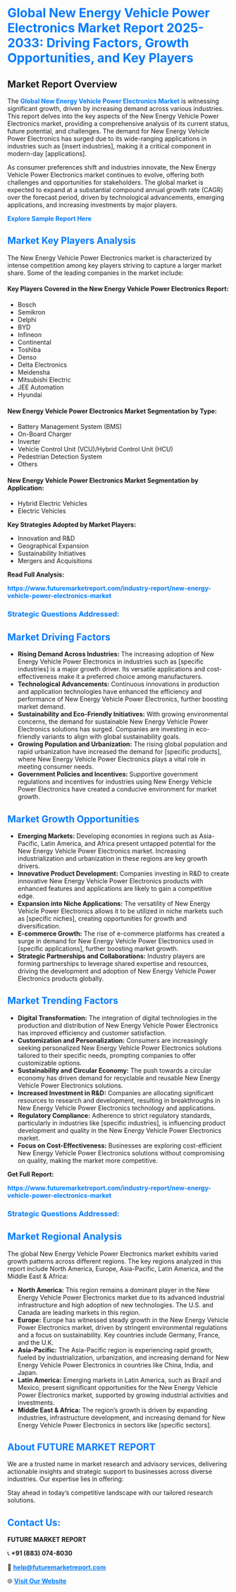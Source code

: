 <h1 style="color: #007BFF;">Global New Energy Vehicle Power Electronics Market Report 2025-2033: Driving Factors, Growth Opportunities, and Key Players</h1>

<section id="overview">
<h2>Market Report Overview</h2>
<p>The <a href="https://www.futuremarketreport.com/industry-report/new-energy-vehicle-power-electronics-market" style="color: #007BFF; text-decoration: none;"><strong>Global New Energy Vehicle Power Electronics Market</strong></a> is witnessing significant growth, driven by increasing demand across various industries. This report delves into the key aspects of the New Energy Vehicle Power Electronics market, providing a comprehensive analysis of its current status, future potential, and challenges. The demand for New Energy Vehicle Power Electronics has surged due to its wide-ranging applications in industries such as [insert industries], making it a critical component in modern-day [applications].</p>
<p>As consumer preferences shift and industries innovate, the New Energy Vehicle Power Electronics market continues to evolve, offering both challenges and opportunities for stakeholders. The global market is expected to expand at a substantial compound annual growth rate (CAGR) over the forecast period, driven by technological advancements, emerging applications, and increasing investments by major players.</p>
</section>

<section id="overview">
<p><a href="https://www.futuremarketreport.com/request-sample/reportId=76757" style="color: #007BFF; text-decoration: none;"><strong>Explore Sample Report Here</strong></a></p>
</section>

<section id="key-players">
<h2 style="color: #007BFF;">Market Key Players Analysis</h2>
<p>The New Energy Vehicle Power Electronics market is characterized by intense competition among key players striving to capture a larger market share. Some of the leading companies in the market include:</p>
<h4>Key Players Covered in the New Energy Vehicle Power Electronics Report:</h4>
<ul><li>Bosch</li><li>Semikron</li><li>Delphi</li><li>BYD</li><li>Infineon</li><li>Continental</li><li>Toshiba</li><li>Denso</li><li>Delta Electronics</li><li>Meidensha</li><li>Mitsubishi Electric</li><li>JEE Automation</li><li>Hyundai</li></ul>
<h4>New Energy Vehicle Power Electronics Market Segmentation by Type:</h4>
<ul><li>Battery Management System (BMS)</li><li>On-Board Charger</li><li>Inverter</li><li>Vehicle Control Unit (VCU)/Hybrid Control Unit (HCU)</li><li>Pedestrian Detection System</li><li>Others</li></ul>

<h4>New Energy Vehicle Power Electronics Market Segmentation by Application:</h4>
<ul><li>Hybrid Electric Vehicles</li><li>Electric Vehicles</li></ul>
<p><strong>Key Strategies Adopted by Market Players:</strong></p>
<ul>
<li>Innovation and R&D</li>
<li>Geographical Expansion</li>
<li>Sustainability Initiatives</li>
<li>Mergers and Acquisitions</li>
</ul>
</section>

<section>
<p><strong>Read Full Analysis: </strong></p><a href="https://www.futuremarketreport.com/industry-report/new-energy-vehicle-power-electronics-market" style="color: #007BFF; text-decoration: none;"><strong>https://www.futuremarketreport.com/industry-report/new-energy-vehicle-power-electronics-market</strong></a>
<h3 style="color: #007BFF;">Strategic Questions Addressed:</h3>
</section>

<section id="driving-factors">
<h2 style="color: #007BFF;">Market Driving Factors</h2>
<ul>
<li><strong>Rising Demand Across Industries:</strong> The increasing adoption of New Energy Vehicle Power Electronics in industries such as [specific industries] is a major growth driver. Its versatile applications and cost-effectiveness make it a preferred choice among manufacturers.</li>
<li><strong>Technological Advancements:</strong> Continuous innovations in production and application technologies have enhanced the efficiency and performance of New Energy Vehicle Power Electronics, further boosting market demand.</li>
<li><strong>Sustainability and Eco-Friendly Initiatives:</strong> With growing environmental concerns, the demand for sustainable New Energy Vehicle Power Electronics solutions has surged. Companies are investing in eco-friendly variants to align with global sustainability goals.</li>
<li><strong>Growing Population and Urbanization:</strong> The rising global population and rapid urbanization have increased the demand for [specific products], where New Energy Vehicle Power Electronics plays a vital role in meeting consumer needs.</li>
<li><strong>Government Policies and Incentives:</strong> Supportive government regulations and incentives for industries using New Energy Vehicle Power Electronics have created a conducive environment for market growth.</li>
</ul>
</section>

<section id="growth-opportunities">
<h2 style="color: #007BFF;">Market Growth Opportunities</h2>
<ul>
<li><strong>Emerging Markets:</strong> Developing economies in regions such as Asia-Pacific, Latin America, and Africa present untapped potential for the New Energy Vehicle Power Electronics market. Increasing industrialization and urbanization in these regions are key growth drivers.</li>
<li><strong>Innovative Product Development:</strong> Companies investing in R&D to create innovative New Energy Vehicle Power Electronics products with enhanced features and applications are likely to gain a competitive edge.</li>
<li><strong>Expansion into Niche Applications:</strong> The versatility of New Energy Vehicle Power Electronics allows it to be utilized in niche markets such as [specific niches], creating opportunities for growth and diversification.</li>
<li><strong>E-commerce Growth:</strong> The rise of e-commerce platforms has created a surge in demand for New Energy Vehicle Power Electronics used in [specific applications], further boosting market growth.</li>
<li><strong>Strategic Partnerships and Collaborations:</strong> Industry players are forming partnerships to leverage shared expertise and resources, driving the development and adoption of New Energy Vehicle Power Electronics products globally.</li>
</ul>
</section>

<section id="trending-factors">
<h2 style="color: #007BFF;">Market Trending Factors</h2>
<ul>
<li><strong>Digital Transformation:</strong> The integration of digital technologies in the production and distribution of New Energy Vehicle Power Electronics has improved efficiency and customer satisfaction.</li>
<li><strong>Customization and Personalization:</strong> Consumers are increasingly seeking personalized New Energy Vehicle Power Electronics solutions tailored to their specific needs, prompting companies to offer customizable options.</li>
<li><strong>Sustainability and Circular Economy:</strong> The push towards a circular economy has driven demand for recyclable and reusable New Energy Vehicle Power Electronics solutions.</li>
<li><strong>Increased Investment in R&D:</strong> Companies are allocating significant resources to research and development, resulting in breakthroughs in New Energy Vehicle Power Electronics technology and applications.</li>
<li><strong>Regulatory Compliance:</strong> Adherence to strict regulatory standards, particularly in industries like [specific industries], is influencing product development and quality in the New Energy Vehicle Power Electronics market.</li>
<li><strong>Focus on Cost-Effectiveness:</strong> Businesses are exploring cost-efficient New Energy Vehicle Power Electronics solutions without compromising on quality, making the market more competitive.</li>
</ul>
</section>

<section>
<p><strong>Get Full Report: </strong></p><a href="https://www.futuremarketreport.com/industry-report/new-energy-vehicle-power-electronics-market" style="color: #007BFF; text-decoration: none;"><strong>https://www.futuremarketreport.com/industry-report/new-energy-vehicle-power-electronics-market</strong></a>
<h3 style="color: #007BFF;">Strategic Questions Addressed:</h3>
</section>


<section id="regional-analysis">
<h2 style="color: #007BFF;">Market Regional Analysis</h2>
<p>The global New Energy Vehicle Power Electronics market exhibits varied growth patterns across different regions. The key regions analyzed in this report include North America, Europe, Asia-Pacific, Latin America, and the Middle East & Africa:</p>
<ul>
<li><strong>North America:</strong> This region remains a dominant player in the New Energy Vehicle Power Electronics market due to its advanced industrial infrastructure and high adoption of new technologies. The U.S. and Canada are leading markets in this region.</li>
<li><strong>Europe:</strong> Europe has witnessed steady growth in the New Energy Vehicle Power Electronics market, driven by stringent environmental regulations and a focus on sustainability. Key countries include Germany, France, and the U.K.</li>
<li><strong>Asia-Pacific:</strong> The Asia-Pacific region is experiencing rapid growth, fueled by industrialization, urbanization, and increasing demand for New Energy Vehicle Power Electronics in countries like China, India, and Japan.</li>
<li><strong>Latin America:</strong> Emerging markets in Latin America, such as Brazil and Mexico, present significant opportunities for the New Energy Vehicle Power Electronics market, supported by growing industrial activities and investments.</li>
<li><strong>Middle East & Africa:</strong> The region’s growth is driven by expanding industries, infrastructure development, and increasing demand for New Energy Vehicle Power Electronics in sectors like [specific sectors].</li>
</ul>
</section>

<footer>
<h2 style="color: #007BFF;">About FUTURE MARKET REPORT</h2>
<p>We are a trusted name in market research and advisory services, delivering actionable insights and strategic support to businesses across diverse industries. Our expertise lies in offering:</p>

<p>Stay ahead in today’s competitive landscape with our tailored research solutions.</p>

<h2 style="color: #007BFF;">Contact Us:</h2>
<p><strong>FUTURE MARKET REPORT</strong></p>
<p>📞 <strong>+91 (883) 074-8030</strong></p>
<p>📧 <strong><a href="mailto:help@futuremarketreport.com" style="color: #007BFF;">help@futuremarketreport.com</a></strong></p>
<p>🌐 <strong><a href="https://www.futuremarketreport.com/" style="color: #007BFF;">Visit Our Website</a></strong></p>
</footer>